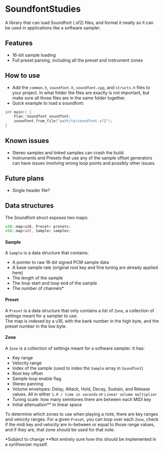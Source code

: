 
# SoundfontStudies
 A library that can load Soundfont (.sf2) files, and format it neatly so it can be used in applications like a software sampler.
## Features
- 16-bit sample loading
- Full preset parsing, including all the preset and instrument zones
## How to use
- Add the `common.h`, `soundfont.h`, `soundfont.cpp`, and `structs.h` files to your project. In what folder the files are exactly is not important, but make sure all those files are in the same folder together.
- Quick example to load a soundfont:
```c++
int main() {
	Flan::Soundfont soundfont;
	soundfont.from_file("path/to/soundfont.sf2");
}
```
## Known issues
- Stereo samples and linked samples can crash the build.
- Instruments and Presets that use any of the sample offset generators can have issues involving wrong loop points and possibly other issues.
## Future plans
- Single header file?

## Data structures
The Soundfont struct exposes two maps:
```c++
std::map<u16, Preset> presets;
std::map<int, Sample> samples;
```

#### Sample
A `Sample` is a data structure that contains:

- A pointer to raw 16-bit signed PCM sample data
- A base sample rate (original root key and fine tuning are already applied here)
- The length of the sample
- The loop start and loop end of the sample
- The number of channels*
#### Preset
A `Preset` is a data structure that only contains a list of `Zone`, a collection of settings meant for a sampler to use.<br>
The map is indexed by a u16, with the bank number in the high byte, and the preset number in the low byte.

#### Zone
A `Zone` is a collection of settings meant for a software sampler. It has:

- Key range
- Velocity range
- Index of the sample (used to index the `Sample` array in `Soundfont`)
- Root key offset
- Sample loop enable flag
- Stereo panning
- Volume envelopes: Delay, Attack, Hold, Decay, Sustain, and Release values. All in either `1.0 / time in seconds` or `Linear volume multiplier`
- Tuning scale: how many semitones there are between each MIDI key
- Initial attenuation** in linear space

To determine which zones to use when playing a note, there are key ranges and velocity ranges. For a given `Preset`, you can loop over each `Zone`, check if the midi key and velocity are in-between or equal to those range values, and if they are, that zone should be used for that note.

*Subject to change
**Not entirely sure how this should be implemented in a synthesizer myself.
